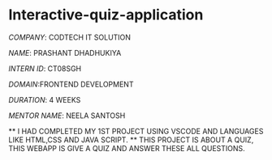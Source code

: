 # Interactive-quiz-application

*COMPANY*: CODTECH IT SOLUTION

*NAME*: PRASHANT DHADHUKIYA

*INTERN ID*: CT08SGH

*DOMAIN*:FRONTEND DEVELOPMENT

*DURATION*: 4 WEEKS

*MENTOR NAME*: NEELA SANTOSH

** I HAD COMPLETED MY 1ST PROJECT USING VSCODE AND LANGUAGES LIKE HTML,CSS AND JAVA SCRIPT.
** THIS PROJECT IS ABOUT A QUIZ, THIS WEBAPP IS GIVE A QUIZ AND ANSWER THESE ALL QUESTIONS.

